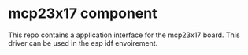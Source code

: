 # mcp23x17 component
This repo contains a application interface for the mcp23x17 board. This driver can be used in the esp idf envoirement.


